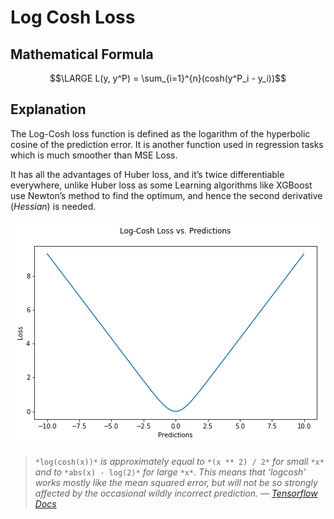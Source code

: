 # Log Cosh Loss

## Mathematical Formula

$$\LARGE L(y, y^P) = \sum_{i=1}^{n}(cosh(y^P_i - y_i))$$



## Explanation

The Log-Cosh loss function is defined as the logarithm of the hyperbolic cosine of the prediction error.  It is another function used in regression tasks which is much smoother than MSE Loss. 

It has all the advantages of Huber loss, and it’s twice differentiable everywhere, unlike Huber loss as some Learning algorithms like XGBoost use Newton’s method to find the optimum, and hence the second derivative (*Hessian*) is needed.

<img src='../assets/log-cosh.png' />

> `*log(cosh(x))*` *is approximately equal to* `*(x ** 2) / 2*` *for small* `*x*` *and to* `*abs(x) - log(2)*` *for large* `*x*`*. This means that ‘logcosh’ works mostly like the mean squared error, but will not be so strongly affected by the occasional wildly incorrect prediction.
> —* [*Tensorflow Docs*](https://www.tensorflow.org/api_docs/python/tf/keras/losses/logcosh)